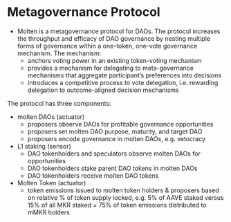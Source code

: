 # Metagovernance Protocol

- Molten is a metagovernance protocol for DAOs. The protocol increases the throughput and efficacy of DAO governance by nesting multiple forms of governance within a one-token, one-vote governance mechanism. The mechanism:
    - anchors voting power in an existing token-voting mechanism
    - provides a mechanism for delegating to meta-governance mechanisms that aggregate participant’s preferences into decisions
    - introduces a competitive process to vote delegation, i.e. rewarding delegation to outcome-aligned decision mechanisms

The protocol has three components:

- molten DAOs (actuator)
    - proposers observe DAOs for profitable governance opportunities
    - proposers set molten DAO purpose, maturity, and target DAO
    - proposers encode governance in molten DAOs, e.g. vetocracy
- L1 staking (sensor)
    - DAO tokenholders and speculators observe molten DAOs for opportunities
    - DAO tokenholders stake parent DAO tokens in molten DAOs
    - DAO tokenholders receive molten DAO tokens
- Molten Token (actuator)
    - token emissions issued to molten token holders & proposers based on relative % of token supply locked, e.g. 5% of AAVE staked versus 15% of all MKR staked = 75% of token emissions distributed to mMKR holders